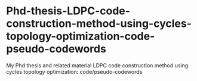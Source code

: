 # Phd-thesis-LDPC-code-construction-method-using-cycles-topology-optimization-code-pseudo-codewords
My Phd thesis and related material  LDPC code construction method using cycles topology optimization: code/pseudo-codewords

